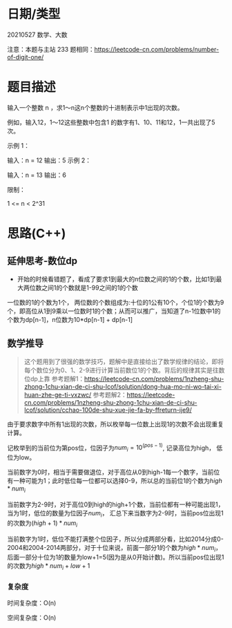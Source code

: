 
<!--
 * @Author: baisichen
 * @Date: 2021-05-10 10:20:04
 * @LastEditTime: 2021-05-31 14:50:00
 * @LastEditors: baisichen
 * @Description: 
-->
# 日期/类型
20210527 数学、大数

注意：本题与主站 233 题相同：https://leetcode-cn.com/problems/number-of-digit-one/


# 题目描述
输入一个整数 n ，求1～n这n个整数的十进制表示中1出现的次数。

例如，输入12，1～12这些整数中包含1 的数字有1、10、11和12，1一共出现了5次。

 

示例 1：

输入：n = 12
输出：5
示例 2：

输入：n = 13
输出：6
 

限制：

1 <= n < 2^31

# 思路(C++)

## 延伸思考-数位dp
- 开始的时候看错题了，看成了要求1到最大的n位数之间的1的个数，比如1到最大两位数之间1的个数就是1-99之间的1的个数

一位数的1的个数为1个， 两位数的个数组成为:十位的1公有10个，个位1的个数为9个，即高位从1到9乘以一位数时1的个数；从而可以推广，当知道了n-1位数中1的个数为dp[n-1]，n位数为10*dp[n-1] + dp[n-1]

## 数学推导
> 这个题用到了很强的数学技巧，题解中是直接给出了数学规律的结论，即将每个数位分为0、1、2-9进行计算当前数位1的个数。背后的规律其实是往数位dp上靠
> 参考题解1：https://leetcode-cn.com/problems/1nzheng-shu-zhong-1chu-xian-de-ci-shu-lcof/solution/dong-hua-mo-ni-wo-tai-xi-huan-zhe-ge-ti-vxzwc/
> 参考题解2：https://leetcode-cn.com/problems/1nzheng-shu-zhong-1chu-xian-de-ci-shu-lcof/solution/cchao-100de-shu-xue-jie-fa-by-ffreturn-ije9/

由于要求数字中所有1出现的次数，所以枚举每一位数上出现1的次数不会出现重复计算。

记枚举到的当前位为第pos位，位因子为$num_i = 10^(pos-1)$, 记录高位为high， 低位为low。

当前数字为0时，相当于需要做退位，对于高位从0到high-1每一个数字，当前位有一种可能为1；此时低位每一位都可以选择0-9，所以总的当前位1的个数为$high*num_i$

当前数字为2-9时，对于高位0到high的high+1个数，当前位都有一种可能出现1，当为1时，低位的数量为位因子$num_i$， 汇总下来当数字为2-9时，当前pos位出现1的次数为$(high+1)*num_i$

当前数字为1时，低位不能打满整个位因子，所以分成两部分看，比如2014分成0-2004和2004-2014两部分，对于十位来说，前面一部分1的个数为$high*num_i$， 后面一部分十位为1的数量为low+1=5(因为是从0开始计数)。所以当前pos位出现1的次数为$high*num_i+low+1$


### 复杂度
时间复杂度：O(n)

空间复杂度：O(n)


